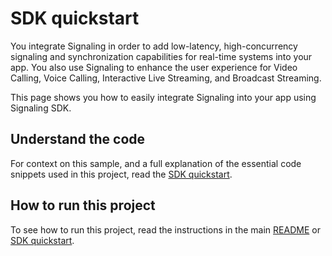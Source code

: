# SDK quickstart

You integrate Signaling in order to add low-latency, high-concurrency signaling and synchronization capabilities for real-time systems into your app. You also use Signaling to enhance the user experience for Video Calling, Voice Calling, Interactive Live Streaming, and Broadcast Streaming.

This page shows you how to easily integrate Signaling into your app using Signaling SDK.

## Understand the code

For context on this sample, and a full explanation of the essential code snippets used in this project, read the 
[SDK quickstart](https://docs.agora.io/en/signaling/get-started/get-started-sdk).


## How to run this project

To see how to run this project, read the instructions in the main [README](../../README.md) or [SDK quickstart](https://docs.agora.io/en/signaling/get-started/get-started-sdk).

